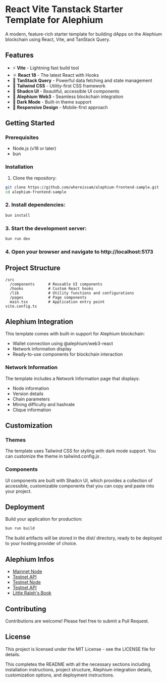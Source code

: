 # React Vite Tanstack Starter Template for Alephium

A modern, feature-rich starter template for building dApps on the Alephium blockchain using React, Vite, and TanStack Query.

## Features

- ⚡️ **Vite** - Lightning fast build tool
- ⚛️ **React 18** - The latest React with Hooks
- 🔄 **TanStack Query** - Powerful data fetching and state management
- 🎨 **Tailwind CSS** - Utility-first CSS framework
- 🧩 **Shadcn UI** - Beautiful, accessible UI components
- 🔌 **Alephium Web3** - Seamless blockchain integration
- 🌙 **Dark Mode** - Built-in theme support
- 📱 **Responsive Design** - Mobile-first approach

## Getting Started

### Prerequisites

- Node.js (v18 or later)
- bun

### Installation

1. Clone the repository:

```bash
git clone https://github.com/whereissam/alephium-frontend-sample.git
cd alephium-frontend-sample
```
### 2. Install dependencies:
```bash
bun install
```

### 3. Start the development server:
```bash
bun run dev
```
### 4. Open your browser and navigate to http://localhost:5173

## Project Structure
```plaintext
/src
  /components      # Reusable UI components
  /hooks           # Custom React hooks
  /lib             # Utility functions and configurations
  /pages           # Page components
  main.tsx         # Application entry point
vite.config.ts
```
## Alephium Integration
This template comes with built-in support for Alephium blockchain:
- Wallet connection using @alephium/web3-react
- Network information display
- Ready-to-use components for blockchain interaction

### Network Information
The template includes a Network Information page that displays:

- Node information
- Version details
- Chain parameters
- Mining difficulty and hashrate
- Clique information
## Customization
### Themes
The template uses Tailwind CSS for styling with dark mode support. You can customize the theme in tailwind.config.js .

### Components
UI components are built with Shadcn UI, which provides a collection of accessible, customizable components that you can copy and paste into your project.

## Deployment
Build your application for production:

```bash
bun run build
 ```

The build artifacts will be stored in the dist/ directory, ready to be deployed to your hosting provider of choice.

## Alephium Infos

- [Mainnet Node](https://node.mainnet.alephium.org/)
- [Testnet API](https://node.mainnet.alephium.org/docs/)
- [Testnet Node](https://node.testnet.alephium.org/)
- [Testnet API](https://node.testnet.alephium.org/docs/)
- [Little Ralph's Book](https://ralph.alephium.org/)

## Contributing
Contributions are welcome! Please feel free to submit a Pull Request.

## License
This project is licensed under the MIT License - see the LICENSE file for details.

This completes the README with all the necessary sections including installation instructions, project structure, Alephium integration details, customization options, and deployment instructions.
